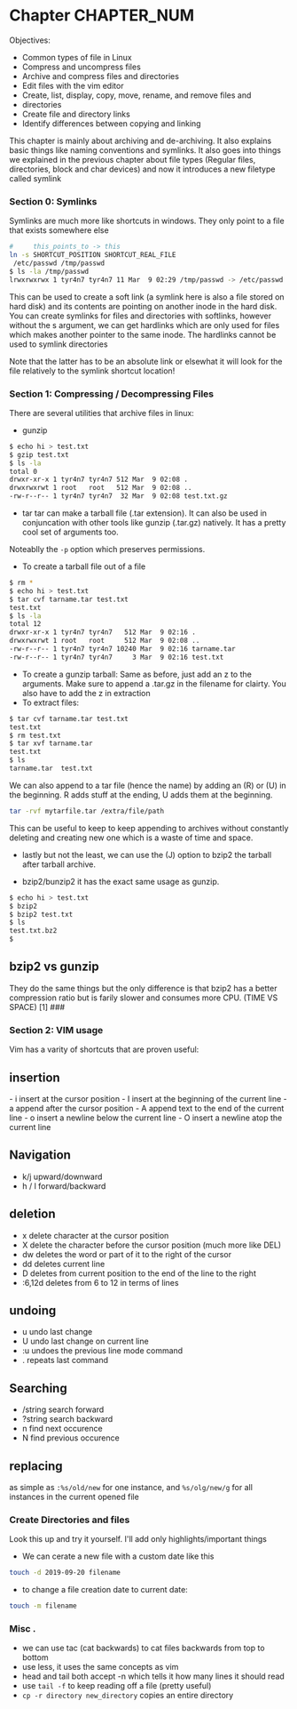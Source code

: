 <h1> Chapter CHAPTER_NUM </h1>

Objectives: 
- Common types of file in Linux
- Compress and uncompress files
- Archive and compress files and directories
- Edit files with the vim editor
- Create, list, display, copy, move, rename, and remove files and
- directories
- Create file and directory links
- Identify differences between copying and linking

This chapter is mainly about archiving and de-archiving. It also explains basic
things like naming conventions and symlinks. It also goes into things we
explained in the previous chapter about file types (Regular files, directories,
block and char devices) and now it introduces a new filetype called symlink 

###
<h3> Section 0: Symlinks </h3>

Symlinks are much more like shortcuts in windows. They only point to a file
that exists somewhere else

```bash
#     this_points_to -> this
ln -s SHORTCUT_POSITION SHORTCUT_REAL_FILE
 /etc/passwd /tmp/passwd
$ ls -la /tmp/passwd
lrwxrwxrwx 1 tyr4n7 tyr4n7 11 Mar  9 02:29 /tmp/passwd -> /etc/passwd
```
This can be used to create a soft link (a symlink here is also a file stored on
hard disk) and its contents are pointing on another inode in the hard disk. You
can create symlinks for files and directories with softlinks, however without
the s argument, we can get hardlinks which are only used for files which makes
another pointer to the same inode. The hardlinks cannot be used to symlink
directories

Note that the latter has to be an absolute link or elsewhat it will look for
the file relatively to the symlink shortcut location!



###

<h3> Section 1: Compressing / Decompressing Files </h3>

There are several utilities that archive files in linux: 
- gunzip

```bash
$ echo hi > test.txt
$ gzip test.txt
$ ls -la
total 0
drwxr-xr-x 1 tyr4n7 tyr4n7 512 Mar  9 02:08 .
drwxrwxrwt 1 root   root   512 Mar  9 02:08 ..
-rw-r--r-- 1 tyr4n7 tyr4n7  32 Mar  9 02:08 test.txt.gz
```

- tar
tar can make a tarball file (.tar extension). It can also be used in
conjuncation with other tools like gunzip (.tar.gz) natively. It has a pretty
cool set of arguments too.

Noteablly the `-p` option which preserves permissions.

  - To create a tarball file out of a file


```bash
$ rm *
$ echo hi > test.txt
$ tar cvf tarname.tar test.txt
test.txt
$ ls -la
total 12
drwxr-xr-x 1 tyr4n7 tyr4n7   512 Mar  9 02:16 .
drwxrwxrwt 1 root   root     512 Mar  9 02:08 ..
-rw-r--r-- 1 tyr4n7 tyr4n7 10240 Mar  9 02:16 tarname.tar
-rw-r--r-- 1 tyr4n7 tyr4n7     3 Mar  9 02:16 test.txt
```

  - To create a gunzip tarball: Same as before, just add an z to the arguments.
    Make sure to append a .tar.gz in the filename for clairty. You also have to
    add the z in extraction
  - To extract files:

```bash
$ tar cvf tarname.tar test.txt
test.txt
$ rm test.txt
$ tar xvf tarname.tar
test.txt
$ ls
tarname.tar  test.txt
```

We can also append to a tar file (hence the name) by adding an (R) or (U) in
the beginning. R adds stuff at the ending, U adds them at the beginning.

```bash
tar -rvf mytarfile.tar /extra/file/path
```

This can be useful to keep to keep appending to archives without constantly
deleting and creating new one which is a waste of time and space.

  - lastly but not the least, we can use the (J) option to bzip2 the tarball
    after tarball archive.

- bzip2/bunzip2
it has the exact same usage as gunzip.
```bash
$ echo hi > test.txt
$ bzip2
$ bzip2 test.txt
$ ls
test.txt.bz2
$
```



<h2> bzip2 vs gunzip </h2>
They do the same things but the only difference is that bzip2 has a better
compression ratio but is farily slower and consumes more CPU. (TIME VS SPACE)
[1]
###

<h3> Section 2: VIM usage  </h3>

Vim has a varity of shortcuts that are proven useful:

<h2> insertion </h2>
- i insert at the cursor position
- I insert at the beginning of the current line
- a append after the cursor position
- A append text to the end of the current line
- o insert a newline below the current line
- O insert a newline atop the current line

<h2> Navigation </h2>

- k/j upward/downward
- h / l forward/backward

<h2> deletion </h2>

- x delete character at the cursor position
- X delete the character before the cursor position (much more like DEL)
- dw deletes the word or part of it to the right of the cursor
- dd deletes current line
- D deletes from current position to the end of the line to the right
- :6,12d deletes from 6 to 12 in terms of lines

<h2> undoing </h2>

- u undo last change
- U undo last change on current line
- :u undoes the previous line mode command
- . repeats last command

<h2> Searching </h2>

- /string search forward 
- ?string search backward
- n find next occurence
- N find previous occurence

<h2> replacing </h2>

as simple as `:%s/old/new` for one instance, and `%s/olg/new/g` for all
instances in the current opened file



####

<h3> Create Directories and files </h3>

Look this up and try it yourself. I'll add only highlights/important things

- We can cerate a new file with a custom date like this

```bash
touch -d 2019-09-20 filename
```
- to change a file creation date to current date: 
```bash
touch -m filename
```


<h3> Misc . </h3>

- we can use tac (cat backwards) to cat files backwards from top to bottom
- use less, it uses the same concepts as vim
- head and tail both accept -n which tells it how many lines it should read
- use `tail -f` to keep reading off a file (pretty useful)
- `cp -r directory new_directory` copies an entire directory
